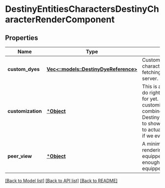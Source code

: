# DestinyEntitiesCharactersDestinyCharacterRenderComponent

## Properties
Name | Type | Description | Notes
------------ | ------------- | ------------- | -------------
**custom_dyes** | [**Vec<::models::DestinyDyeReference>**](Destiny.DyeReference.md) | Custom dyes, calculated by iterating over the character&#39;s equipped items. Useful for pre-fetching all of the dye data needed from our server. | [optional] [default to null]
**customization** | [***Object**](Object.md) | This is actually something that Spasm.js *doesn&#39;t* do right now, and that we don&#39;t return assets for yet. This is the data about what character customization options you picked. You can combine this with DestinyCharacterCustomizationOptionDefinition to show some cool info, and hopefully someday to actually render a user&#39;s face in 3D. We&#39;ll see if we ever end up with time for that. | [optional] [default to null]
**peer_view** | [***Object**](Object.md) | A minimal view of:  - Equipped items  - The rendering-related custom options on those equipped items  Combined, that should be enough to render all of the items on the equipped character. | [optional] [default to null]

[[Back to Model list]](../README.md#documentation-for-models) [[Back to API list]](../README.md#documentation-for-api-endpoints) [[Back to README]](../README.md)


